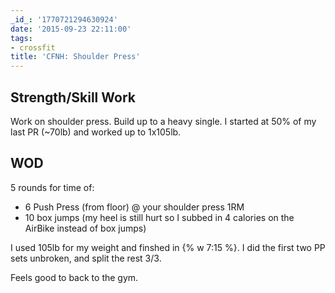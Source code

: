 ```yaml
---
_id_: '1770721294630924'
date: '2015-09-23 22:11:00'
tags:
- crossfit
title: 'CFNH: Shoulder Press'
---
```


## Strength/Skill Work

Work on shoulder press. Build up to a heavy single. I started at 50% of my last PR (~70lb) and worked up to 1x105lb. 

## WOD

5 rounds for time of:

- 6 Push Press (from floor) @ your shoulder press 1RM
- 10 box jumps (my heel is still hurt so I subbed in 4 calories on the AirBike instead of box jumps)

I used 105lb for my weight and finshed in {% w 7:15 %}. I did the first two PP sets unbroken, and split the rest 3/3.

Feels good to back to the gym.
